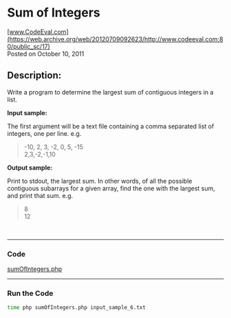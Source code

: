# Sum of Integers <br />
[www.CodeEval.com](https://web.archive.org/web/20120709092623/http://www.codeeval.com:80/public_sc/17) <br />
Posted on October 10, 2011

## Description:

Write a program to determine the largest sum of contiguous integers in a list.

**Input sample:**

The first argument will be a text file containing a comma separated list of integers, one per line. e.g.

> -10, 2, 3, -2, 0, 5, -15<br />2,3,-2,-1,10

**Output sample:**

Print to stdout, the largest sum. In other words, of all the possible contiguous subarrays for a given array, find the one with the largest sum, and print that sum.
e.g.

> 8<br />12

<br />

---
### Code

[sumOfIntegers.php](https://github.com/wrightben/codeeval/blob/master/code/sumOfIntegers.php)

---
### Run the Code
```sh
time php sumOfIntegers.php input_sample_6.txt
```